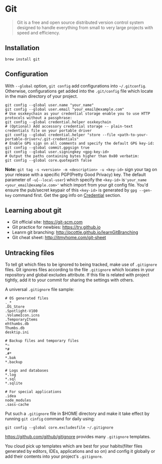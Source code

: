 # Git

> Git is a free and open source distributed version control system designed to handle everything from small to very large projects with speed and efficiency.

## Installation

    brew install git
    
## Configuration

With `--global` option, `git config` add configurations into `~/.gitconfig`. Otherwise, configurations get added into the `.git/config` file which locate in the main directory of your project.

```shell
git config --global user.name "your_name"
git config --global user.email "your_email@example.com"
# Use osxkeychain as your credential storage enable you to use HTTP protocols without a passphrase:
git config --global credential.helper osxkeychain
# (Optional) Add accessory credential storage -- plain-text credentials file on your portable driver
git config --global credential.helper "store --file <path-to-your-portable-driver>/.git-credentials"
# Enable GPG sign on all comments and specify the default GPG key-id:
git config --global commit.gpgsign true
git config --global user.signingkey <gpg-key-id>
# Output the paths containing bytes higher than 0x80 verbatim:
git config --global core.quotepath false
```

**Note:** `git tag -s <version> -m <description> -u <key-id>` sign your tag on your release with a specific PGP(Pretty Good Privacy) key. The default parameter of `-u`(`--local-user`) which specify the `<key-id>` is`'your_name <your_email@example.com>'` which import from your git config file. You'd ensure the pub/secret keypair of this `<key-id>` is generated by `gpg --gen-key` command first. Get the gpg info on [Credential](../credential/README.html#GPG) section.

## Learning about git

* Git official site: <https://git-scm.com>
* Git practice for newbies: <https://try.github.io>
* Leanrn git branching: <http://pcottle.github.io/learnGitBranching>
* Git cheat sheet: <http://itmyhome.com/git-sheet>

## Untracking files

To tell git which files to be ignored to being tracked, make use of `.gitignore` files. Git ignores files according to the file `.gitignore` which locates in your repository and global excludes attribute. If this file is related with project tightly, add it to your commit for sharing the settings with others. 

A universal `.gitignore` file sample:

```
# OS generated files
._*
.DS_Store
.Spotlight-V100
.VolumeIcon.icns
.TemporaryItems
ehthumbs.db
Thumbs.db
desktip.ini

# Backup files and temporary files
*~
*#
.#*
*.bak
*.backup

# Logs and databases
*.log
*.sql
*.sqlite

# For special applications
.idea
node_modules
.sass-cache
```

Put such a `.gitignore` file in $HOME directory and make it take effect by running `git cinfig` command for daily using:

    git config --global core.excludesfile ~/.gitignore

<https://github.com/github/gitignore> provides many `.gitignore` templates.

You cloud pick up templates which are best for your habits(filter files generated by editors, IDEs, applications and so on) and config it globally or add their contents into your project's `.gitignore`.

